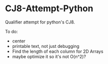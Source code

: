 # CJ8-Attempt-Python
Qualifier attempt for python's CJ8.


To do:
- center
- printable text, not just debugging
- Find the length of each column for 2D Arrays
- maybe optimize it so it's not O(n^2)?
